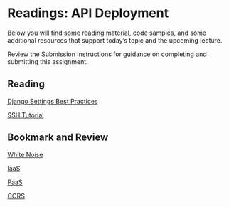 # Readings: API Deployment

Below you will find some reading material, code samples, and some additional resources that support today’s topic and the upcoming lecture.

Review the Submission Instructions for guidance on completing and submitting this assignment.

## Reading

[Django Settings Best Practices](https://djangostars.com/blog/configuring-django-settings-best-practices/)

[SSH Tutorial](https://www.hostinger.com/tutorials/ssh-tutorial-how-does-ssh-work)

## Bookmark and Review

[White Noise](http://whitenoise.evans.io/en/stable/)

[IaaS](https://en.wikipedia.org/wiki/Infrastructure_as_a_service)

[PaaS](https://en.wikipedia.org/wiki/Platform_as_a_service)

[CORS](https://en.m.wikipedia.org/wiki/Cross-origin_resource_sharing)